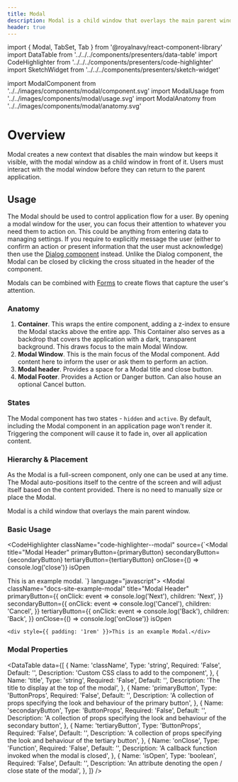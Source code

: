 ```yaml
---
title: Modal
description: Modal is a child window that overlays the main parent window.
header: true
---
```


import { Modal, TabSet, Tab } from '@royalnavy/react-component-library'
import DataTable from '../../../components/presenters/data-table'
import CodeHighlighter from '../../../components/presenters/code-highlighter'
import SketchWidget from '../../../components/presenters/sketch-widget'

import ModalComponent from '../../images/components/modal/component.svg'
import ModalUsage from '../../images/components/modal/usage.svg'
import ModalAnatomy from '../../images/components/modal/anatomy.svg'

# Overview

Modal creates a new context that disables the main window but keeps it visible, with the modal window as a child window in front of it. Users must interact with the modal window before they can return to the parent application. 

<ModalComponent />

## Usage
The Modal should be used to control application flow for a user. By opening a modal window for the user, you can focus their attention to whatever you need them to action on. This could be anything from entering data to managing settings. If you require to explicitly message the user (either to confirm an action or present information that the user must acknowledge) then use the [Dialog component](/components/dialog) instead. Unlike the Dialog component, the Modal can be closed by clicking the cross situated in the header of the component.

<ModalUsage />

Modals can be combined with [Forms](/components/forms/) to create flows that capture the user's attention.

<TabSet>

<Tab title="Design">

<SketchWidget name="Modal" href="/standards-toolkit.sketch" />

### Anatomy

<ModalAnatomy />

1. **Container**. This wraps the entire component, adding a z-index to ensure the Modal stacks above the entire app. This Container also serves as a backdrop that covers the application with a dark, transparent background. This draws focus to the main Modal Window.
2. **Modal Window**. This is the main focus of the Modal component. Add content here to inform the user or ask them to perform an action.
3. **Modal header**. Provides a space for a Modal title and close button.
4. **Modal Footer**. Provides a Action or Danger button. Can also house an optional Cancel button.

### States
The Modal component has two states - `hidden` and `active`. By default, including the Modal component in an application page won't render it. Triggering the component will cause it to fade in, over all application content.

### Hierarchy & Placement
As the Modal is a full-screen component, only one can be used at any time. The Modal auto-positions itself to the centre of the screen and will adjust itself based on the content provided. There is no need to manually size or place the Modal.

</Tab>

<Tab title="Develop">

Modal is a child window that overlays the main parent window.

### Basic Usage
<CodeHighlighter className="code-highlighter--modal" source={`<Modal
  title="Modal Header"
  primaryButton={primaryButton}
  secondaryButton={secondaryButton}
  tertiaryButton={tertiaryButton}
  onClose={() => console.log('close')}
  isOpen
>
  This is an example modal.
</Modal>`} language="javascript">
  <Modal
    className="docs-site-example-modal"
    title="Modal Header"
    primaryButton={{
  onClick: event => console.log('Next'),
  children: 'Next',
}}
    secondaryButton={{
  onClick: event => console.log('Cancel'),
  children: 'Cancel',
}}
    tertiaryButton={{
  onClick: event => console.log('Back'),
  children: 'Back',
}}
    onClose={() => console.log('onClose')}
    isOpen
  >
    <div style={{ padding: '1rem' }}>This is an example Modal.</div>
  </Modal>
</CodeHighlighter>

### Modal Properties
<DataTable data={[
  {
    Name: 'className',
    Type: 'string',
    Required: 'False',
    Default: '',
    Description: 'Custom CSS class to add to the component',
  },
  {
    Name: 'title',
    Type: 'string',
    Required: 'False',
    Default: '',
    Description: 'The title to display at the top of the modal',
  },
  {
    Name: 'primaryButton',
    Type: 'ButtonProps',
    Required: 'False',
    Default: '',
    Description: 'A collection of props specifying the look and behaviour of the primary button',
  },
  {
    Name: 'secondaryButton',
    Type: 'ButtonProps',
    Required: 'False',
    Default: '',
    Description: 'A collection of props specifying the look and behaviour of the secondary button',
  },
  {
    Name: 'tertiaryButton',
    Type: 'ButtonProps',
    Required: 'False',
    Default: '',
    Description: 'A collection of props specifying the look and behaviour of the tertiary button',
  },
  {
    Name: 'onClose',
    Type: 'Function<any>',
    Required: 'False',
    Default: '',
    Description: 'A callback function invoked when the modal is closed',
  },
  {
    Name: 'isOpen',
    Type: 'boolean',
    Required: 'False',
    Default: '',
    Description: 'An attribute denoting the open / close state of the modal',
  },
]} />

</Tab>
</TabSet>
